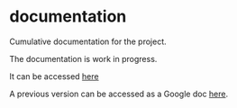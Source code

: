 # documentation
Cumulative documentation for the project.

The documentation is  work in progress. 

It can be accessed [here](https://openiti.github.io/documentation/)

A previous version can be accessed as a Google doc [here](https://docs.google.com/document/d/1JiqVMeRANud2DtDP1guAfJeL12K_PrTNjJeyDA0XeZs/edit?usp=sharing).
